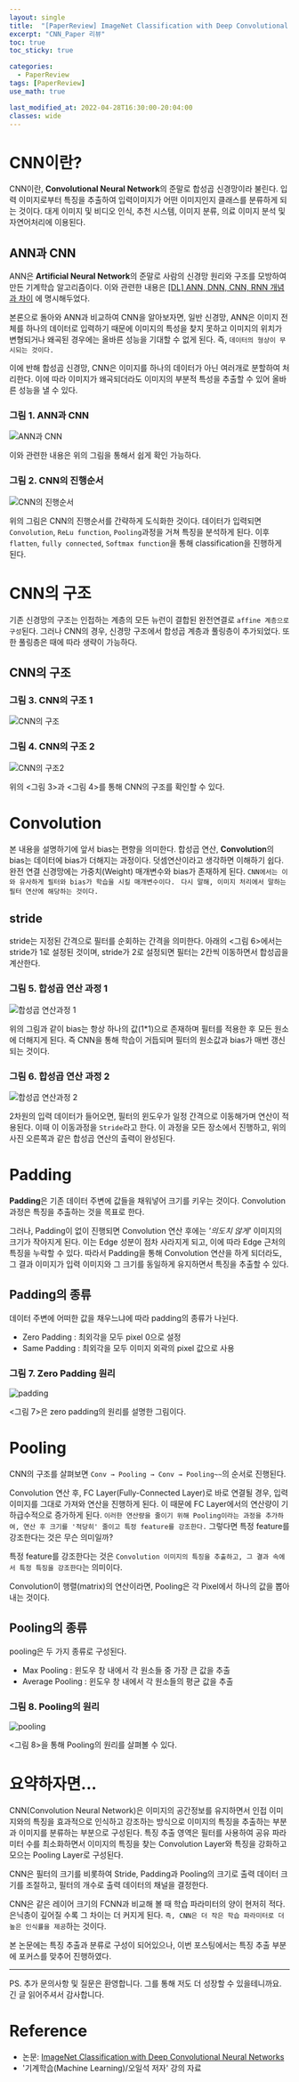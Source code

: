 ```yaml
---
layout: single
title:  "[PaperReview] ImageNet Classification with Deep Convolutional Neural Networks(CNN)"
excerpt: "CNN_Paper 리뷰"
toc: true
toc_sticky: true

categories:
  - PaperReview
tags: [PaperReview]
use_math: true

last_modified_at: 2022-04-28T16:30:00-20:04:00
classes: wide
---
```


# CNN이란?
CNN이란, **Convolutional Neural Network**의 준말로 합성곱 신경망이라 불린다.
입력 이미지로부터 특징을 추출하여 입력이미지가 어떤 이미지인지 클래스를 분류하게 되는 것이다.
대게 이미지 및 비디오 인식, 추천 시스템, 이미지 분류, 의료 이미지 분석 및 자연어처리에 이용된다.

## ANN과 CNN
ANN은 **Artificial Neural Network**의 준말로 사람의 신경망 원리와 구조를 모방하여 만든 기계학습 알고리즘이다. 이와 관련한 내용은 [[DL] ANN, DNN, CNN, RNN 개념과 차이](https://sehooni.github.io/dl/ANN,DNN,CNN,RNN/) 에 명시해두었다.

본론으로 돌아와 ANN과 비교하여 CNN을 알아보자면, 일반 신경망, ANN은 이미지 전체를 하나의 데이터로 입력하기 때문에 
이미지의 특성을 찾지 못하고 이미지의 위치가 변형되거나 왜곡된 경우에는 올바른 성능을 기대할 수 없게 된다. 즉, `데이터의 형상이 무시되는 것이다.`

이에 반해 합성곱 신경망, CNN은 이미지를 하나의 데이터가 아닌 여러개로 분할하여 처리한다. 이에 따라 이미지가 왜곡되더라도 이미지의 부분적 특성을 추출할 수 있어 올바른 성능을 낼 수 있다.

### 그림 1. ANN과 CNN
![ANN과 CNN](https://user-images.githubusercontent.com/84653623/165703614-c50e182f-25fa-4c5e-a45c-001cbe4d11c6.png)

이와 관련한 내용은 위의 그림을 통해서 쉽게 확인 가능하다.

### 그림 2. CNN의 진행순서
![CNN의 진행순서](https://user-images.githubusercontent.com/84653623/165703938-4905c417-1e76-4617-b4dd-cbdc3fd33f66.png)

위의 그림은 CNN의 진행순서를 간략하게 도식화한 것이다. 데이터가 입력되면 `Convolution`, `ReLu function`, `Pooling`과정을 거쳐 특징을 분석하게 된다.
이후 `flatten`, `fully connected`, `Softmax function`을 통해 classification을 진행하게 된다.


# CNN의 구조
기존 신경망의 구조는 인접하는 계층의 모든 뉴런이 결합된 완전연결로 `affine 계층으로 구성`된다. 
그러나 CNN의 경우, 신경망 구조에서 합성곱 계층과 풀링층이 추가되었다. 또한 풀링층은 때에 따라 생략이 가능하다. 

## CNN의 구조

### 그림 3. CNN의 구조 1
![CNN의 구조](https://user-images.githubusercontent.com/84653623/165707470-339d138e-a0df-43d1-832b-38ee36f1f8ab.png)

### 그림 4. CNN의 구조 2
![CNN의 구조2](https://user-images.githubusercontent.com/84653623/165729172-47445bfc-969e-4f30-a876-f273960f5f5e.png)

위의 <그림 3>과 <그림 4>를 통해 CNN의 구조를 확인할 수 있다.

# Convolution
본 내용을 설명하기에 앞서 bias는 편향을 의미한다. 합성곱 연산, **Convolution**의 bias는 데이터에 bias가 더해지는 과정이다.
덧셈연산이라고 생각하면 이해하기 쉽다. 완전 연결 신경망에는 가중치(Weight) 매개변수와 bias가 존재하게 된다.
`CNN에서는 이와 유사하게 필터와 bias가 학습을 시킬 매개변수이다. `
`다시 말해, 이미지 처리에서 말하는 필터 연산에 해당하는 것이다.`

## stride
stride는 지정된 간격으로 필터를 순회하는 간격을 의미한다. 아래의 <그림 6>에서는 stride가 1로 설정된 것이며,
stride가 2로 설정되면 필터는 2칸씩 이동하면서 합성곱을 계산한다.

### 그림 5. 합성곱 연산 과정 1
![합성곱 연산과정 1](https://user-images.githubusercontent.com/84653623/165711865-7153cc40-3954-45d9-9db4-31715447b868.png)

위의 그림과 같이 bias는 항상 하나의 값(1*1)으로 존재하며 필터를 적용한 후 모든 원소에 더해지게 된다.
즉 CNN을 통해 학습이 거듭되며 필터의 원소값과 bias가 매번 갱신되는 것이다.

### 그림 6. 합성곱 연산 과정 2
![합성곱 연산과정 2](https://user-images.githubusercontent.com/84653623/165712067-9aa6e8fb-6d79-492a-9664-e866786d09cd.jpg)

2차원의 입력 데이터가 들어오면, 필터의 윈도우가 일정 간격으로 이동해가며 연산이 적용된다.
이때 이 이동과정을 `Stride`라고 한다. 
이 과정을 모든 장소에서 진행하고, 위의 사진 오른쪽과 같은 합성곱 연산의 출력이 완성된다.


# Padding
**Padding**은 기존 데이터 주변에 값들을 채워넣어 크기를 키우는 것이다.
Convolution 과정은 특징을 추출하는 것을 목표로 한다. 

그러나, Padding이 없이 진행되면 Convolution 연산 후에는 *'의도치 않게'* 이미지의 크기가 작아지게 된다.
이는 Edge 성분이 점차 사라지게 되고, 이에 따라 Edge 근처의 특징을 누락할 수 있다.
따라서 Padding을 통해 Convolution 연산을 하게 되더라도, 그 결과 이미지가 입력 이미지와 그 크기를 동일하게 유지하면서 특징을 추출할 수 있다.

## Padding의 종류
데이터 주변에 어떠한 값을 채우느냐에 따라 padding의 종류가 나뉜다.
- Zero Padding : 최외각을 모두 pixel 0으로 설정
- Same Padding : 최외각을 모두 이미지 외곽의 pixel 값으로 사용

### 그림 7. Zero Padding 원리
![padding](https://user-images.githubusercontent.com/84653623/165729269-37476345-7114-4ddb-a790-735ece84d5f7.jpg)

<그림 7>은 zero padding의 원리를 설명한 그림이다.

# Pooling
CNN의 구조를 살펴보면 `Conv → Pooling → Conv → Pooling~~`의 순서로 진행된다.

Convolution 연산 후, FC Layer(Fully-Connected Layer)로 바로 연결될 경우, 입력 이미지를 그대로 가져와 연산을 진행하게 된다.
이 때문에 FC Layer에서의 연산량이 기하급수적으로 증가하게 된다. `이러한 연산량을 줄이기 위해 Pooling이라는 과정을 추가하여, 연산 후 크기를 '적당히' 줄이고 특정 feature를 강조한다.`
그렇다면 특정 feature를 강조한다는 것은 무슨 의미일까?

특정 feature를 강조한다는 것은 `Convolution 이미지의 특징을 추출하고, 그 결과 속에서 특정 특징을 강조한다`는 의미이다. 

Convolution이 행렬(matrix)의 연산이라면, Pooling은 각 Pixel에서 하나의 값을 뽑아내는 것이다.

## Pooling의 종류
pooling은 두 가지 종류로 구성된다. 
- Max Pooling : 윈도우 창 내에서 각 원소들 중 가장 큰 값을 추출
- Average Pooling : 윈도우 창 내에서 각 원소들의 평균 값을 추출

### 그림 8. Pooling의 원리
![pooling](https://user-images.githubusercontent.com/84653623/165735542-9f473be7-2f0a-4c3f-9de8-211121dce50f.png)

<그림 8>을 통해 Pooling의 원리를 살펴볼 수 있다.

# 요약하자면...

CNN(Convolution Neural Network)은 이미지의 공간정보를 유지하면서 인접 이미지와의 특징을 효과적으로 인식하고 강조하는 방식으로 이미지의 특징을 추출하는 부분과 이미지를 분류하는 부분으로 구성된다.
특징 추출 영역은 필터를 사용하여 공유 파라미터 수를 최소화하면서 이미지의 특징을 찾는 Convolution Layer와 특징을 강화하고 모으는 Pooling Layer로 구성된다.

CNN은 필터의 크기를 비롯하여 Stride, Padding과 Pooling의 크기로 출력 데이터 크기를 조절하고, 필터의 개수로 출력 데이터의 채널을 결정한다.

CNN은 같은 레이어 크기의 FCNN과 비교해 볼 때 학습 파라미터의 양이 현저히 적다. 은닉층이 깊어질 수록 그 차이는 더 커지게 된다. 
`즉, CNN은 더 작은 학습 파라미터로 더 높은 인식률을 제공`하는 것이다. 

본 논문에는 특징 추출과 분류로 구성이 되어있으나, 이번 포스팅에서는 특징 추출 부분에 포커스를 맞추어 진행하였다.

---
PS. 추가 문의사항 및 질문은 환영합니다. 그를 통해 저도 더 성장할 수 있을테니까요. 긴 글 읽어주셔서 감사합니다. 


# Reference
- 논문: [ImageNet Classification with Deep Convolutional Neural Networks](https://papers.nips.cc/paper/2012/hash/c399862d3b9d6b76c8436e924a68c45b-Abstract.html)
- '기계학습(Machine Learning)/오일석 저자' 강의 자료
